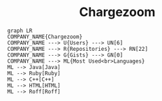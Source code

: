 <h1 align="center">Chargezoom</h1>

```mermaid
graph LR
COMPANY_NAME{Chargezoom}
COMPANY_NAME ---> U{Users} ---> UN[6]
COMPANY_NAME ---> R{Repositories} ---> RN[22]
COMPANY_NAME ---> G{Gists} ---> GN[0]
COMPANY_NAME ---> ML{Most Used<br>Languages}
ML --> Java[Java]
ML --> Ruby[Ruby]
ML --> C++[C++]
ML --> HTML[HTML]
ML --> Roff[Roff]
```
